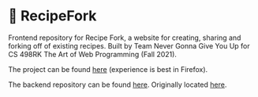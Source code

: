# 🍴 RecipeFork

Frontend repository for Recipe Fork, a website for creating, sharing and forking off of existing recipes. Built by Team Never Gonna Give You Up for CS 498RK The Art of Web Programming (Fall 2021).

The project can be found [here](https://seanmc4.gitlab.io/recipefork-frontend/) (experience is best in Firefox).

The backend repository can be found [here](https://github.com/Scc33/RecipeFork-backend). Originally located [here](https://gitlab.com/chbkull/recipefork).
